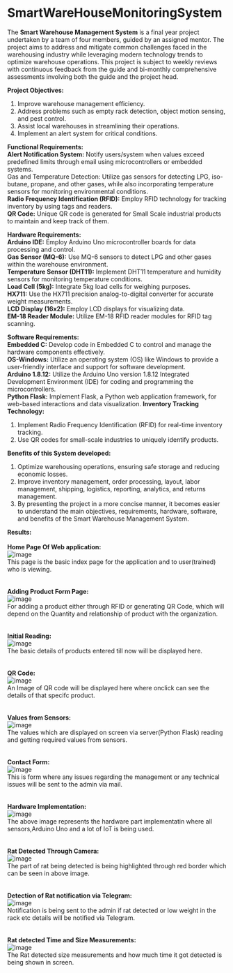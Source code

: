 # SmartWareHouseMonitoringSystem

The **Smart Warehouse Management System** is a final year project undertaken by a team of four members, guided by an assigned mentor. The project aims to address and mitigate common challenges faced in the warehousing industry while leveraging modern technology trends to optimize warehouse operations. This project is subject to weekly reviews with continuous feedback from the guide and bi-monthly comprehensive assessments involving both the guide and the project head.


**Project Objectives:**
1. Improve warehouse management efficiency.
2. Address problems such as empty rack detection, object motion sensing, and pest control.
3. Assist local warehouses in streamlining their operations.
4. Implement an alert system for critical conditions.

**Functional Requirements:**\
**Alert Notification System:** Notify users/system when values exceed predefined limits through email using microcontrollers or embedded systems.\
Gas and Temperature Detection: Utilize gas sensors for detecting LPG, iso-butane, propane, and other gases, while also incorporating temperature sensors for monitoring environmental conditions.\
**Radio Frequency Identification (RFID):** Employ RFID technology for tracking inventory by using tags and readers.\
**QR Code:** Unique QR code is generated for Small Scale industrial products to maintain and keep track of them.


**Hardware Requirements:**\
**Arduino IDE:** Employ Arduino Uno microcontroller boards for data processing and control.\
**Gas Sensor (MQ-6):** Use MQ-6 sensors to detect LPG and other gases within the warehouse environment.\
**Temperature Sensor (DHT11):** Implement DHT11 temperature and humidity sensors for monitoring temperature conditions.\
**Load Cell (5kg):** Integrate 5kg load cells for weighing purposes.\
**HX711:** Use the HX711 precision analog-to-digital converter for accurate weight measurements.\
**LCD Display (16x2):** Employ LCD displays for visualizing data.\
**EM-18 Reader Module:** Utilize EM-18 RFID reader modules for RFID tag scanning.



**Software Requirements:**\
**Embedded C:** Develop code in Embedded C to control and manage the hardware components effectively.\
**OS-Windows:** Utilize an operating system (OS) like Windows to provide a user-friendly interface and support for software development.\
**Arduino 1.8.12:** Utilize the Arduino Uno version 1.8.12 Integrated Development Environment (IDE) for coding and programming the microcontrollers.\
**Python Flask:** Implement Flask, a Python web application framework, for web-based interactions and data visualization.
**Inventory Tracking Technology:**
1. Implement Radio Frequency Identification (RFID) for real-time inventory tracking.
2. Use QR codes for small-scale industries to uniquely identify products.


**Benefits of this System developed:**
1. Optimize warehousing operations, ensuring safe storage and reducing economic losses.
2. Improve inventory management, order processing, layout, labor management, shipping, logistics, reporting, analytics, and returns management.
3. By presenting the project in a more concise manner, it becomes easier to understand the main objectives, requirements, hardware, software, and benefits of the Smart Warehouse Management System.

**Results:**\
\
**Home Page Of Web application:**\
![image](https://github.com/DargaNoor/SmartWareHouseMonitoringSystem/assets/90261006/2db00d5d-fd43-4395-ab28-d1dbfc23f2fe)\
This page is the basic index page for the application and to user(trained) who is viewing.\
\
\
**Adding Product Form Page:**\
![image](https://github.com/DargaNoor/SmartWareHouseMonitoringSystem/assets/90261006/6c309b09-f431-4dfa-8239-c2483e46670a)\
For adding a product either through RFID or generating QR Code, which will depend on the Quantity and relationship of product with the organization.\
\
\
**Initial Reading:**\
![image](https://github.com/DargaNoor/SmartWareHouseMonitoringSystem/assets/90261006/9335fb84-0df4-44f0-9266-c1db0509ed2a)\
The basic details of products entered till now will be displayed here.\
\
\
**QR Code:**\
![image](https://github.com/DargaNoor/SmartWareHouseMonitoringSystem/assets/90261006/3bf03edf-492f-4404-bcbf-694c173df33b)\
An Image of QR code will be displayed here where onclick can see the details of that specifc product.\
\
\
**Values from Sensors:**\
![image](https://github.com/DargaNoor/SmartWareHouseMonitoringSystem/assets/90261006/312ad8f2-c3f7-42a6-ab0b-2f5e6d7f7728)\
The values which are displayed on screen via server(Python Flask) reading and getting required values from sensors.\
\
\
**Contact Form:**\
![image](https://github.com/DargaNoor/SmartWareHouseMonitoringSystem/assets/90261006/a55aed53-5c93-4a65-bff1-a2905ced94f2)\
This is form where any issues regarding the management or any technical issues will be sent to the admin via mail.\
\
\
**Hardware Implementation:**\
![image](https://github.com/DargaNoor/SmartWareHouseMonitoringSystem/assets/90261006/db8bf20b-b9bd-4f13-a77a-22dbeb521b99)\
The above image represents the hardware part implementatin where all sensors,Arduino Uno and a lot of IoT is being used.\
\
\
**Rat Detected Through Camera:**\
![image](https://github.com/DargaNoor/SmartWareHouseMonitoringSystem/assets/90261006/1e834dbb-4f23-442a-920f-05e3604fe8a3)\
The part of rat being detected is being highlighted through red border which can be seen in above image.\
\
\
**Detection of Rat notification via Telegram:**\
![image](https://github.com/DargaNoor/SmartWareHouseMonitoringSystem/assets/90261006/2974e43d-86bd-4643-af0d-096c7f3fcfb4)\
Notification is being sent to the admin if rat detected or low weight in the rack etc details will be notified via Telegram.\
\
\
**Rat detected Time and Size Measurements:**\
![image](https://github.com/DargaNoor/SmartWareHouseMonitoringSystem/assets/90261006/aa91296a-1465-43ed-a555-e5cb53333471)\
The Rat detected size measurements and how much time it got detected is being shown in screen.

